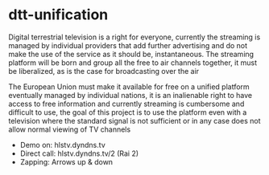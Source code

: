 # dtt-unification
Digital terrestrial television is a right for everyone, currently the streaming is managed by individual providers that add further advertising and do not make the use of the service as it should be, instantaneous.
The streaming platform will be born and group all the free to air channels together, it must be liberalized, as is the case for broadcasting over the air

The European Union must make it available for free on a unified platform eventually managed by individual nations, it is an inalienable right to have access to free information and currently streaming is cumbersome and difficult to use, the goal of this project is to use the platform even with a television where the standard signal is not sufficient or in any case does not allow normal viewing of TV channels

- Demo on: hlstv.dyndns.tv
- Direct call: hlstv.dyndns.tv/2 (Rai 2)
- Zapping: Arrows up & down
